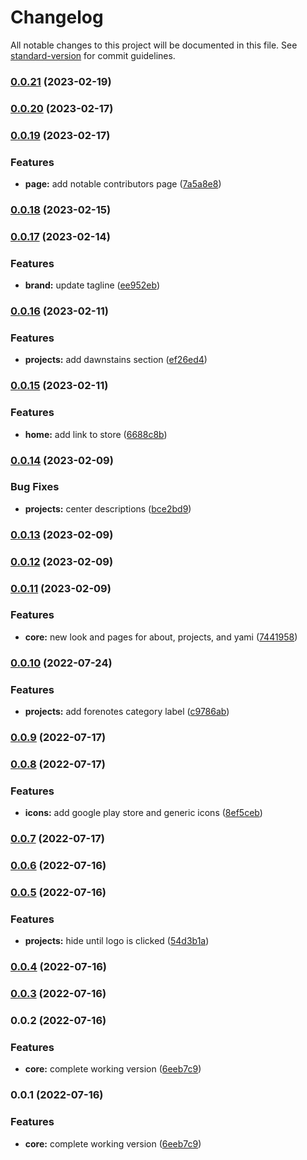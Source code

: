 # Changelog

All notable changes to this project will be documented in this file. See [standard-version](https://github.com/conventional-changelog/standard-version) for commit guidelines.

### [0.0.21](https://github.com/moonlitworks/website/compare/v0.0.20...v0.0.21) (2023-02-19)

### [0.0.20](https://github.com/moonlitworks/website/compare/v0.0.19...v0.0.20) (2023-02-17)

### [0.0.19](https://github.com/moonlitworks/website/compare/v0.0.18...v0.0.19) (2023-02-17)


### Features

* **page:** add notable contributors page ([7a5a8e8](https://github.com/moonlitworks/website/commit/7a5a8e8964fa46e3749e00994fe2852f87d83944))

### [0.0.18](https://github.com/moonlitworks/website/compare/v0.0.17...v0.0.18) (2023-02-15)

### [0.0.17](https://github.com/moonlitworks/website/compare/v0.0.16...v0.0.17) (2023-02-14)


### Features

* **brand:** update tagline ([ee952eb](https://github.com/moonlitworks/website/commit/ee952ebce3fb66c506b13e89c5eb98d30b53dd3e))

### [0.0.16](https://github.com/moonlitworks/website/compare/v0.0.15...v0.0.16) (2023-02-11)


### Features

* **projects:** add dawnstains section ([ef26ed4](https://github.com/moonlitworks/website/commit/ef26ed44f39f9735c3075359071dda0698e75833))

### [0.0.15](https://github.com/moonlitworks/website/compare/v0.0.14...v0.0.15) (2023-02-11)


### Features

* **home:** add link to store ([6688c8b](https://github.com/moonlitworks/website/commit/6688c8bc8ba2220604f72eeb45a7c88c45db0eb2))

### [0.0.14](https://github.com/moonlitworks/website/compare/v0.0.13...v0.0.14) (2023-02-09)


### Bug Fixes

* **projects:** center descriptions ([bce2bd9](https://github.com/moonlitworks/website/commit/bce2bd9055e612ef3bf8fd4e06ce14ab7e9ba7e7))

### [0.0.13](https://github.com/moonlitworks/website/compare/v0.0.12...v0.0.13) (2023-02-09)

### [0.0.12](https://github.com/moonlitworks/website/compare/v0.0.11...v0.0.12) (2023-02-09)

### [0.0.11](https://github.com/moonlitworks/website/compare/v0.0.10...v0.0.11) (2023-02-09)


### Features

* **core:** new look and pages for about, projects, and yami ([7441958](https://github.com/moonlitworks/website/commit/7441958cd7eda3984d992fe61f2d8ba0eed049a9))

### [0.0.10](https://github.com/moonlitworks/website/compare/v0.0.9...v0.0.10) (2022-07-24)


### Features

* **projects:** add forenotes category label ([c9786ab](https://github.com/moonlitworks/website/commit/c9786abf913dc881fd8f9ff1188d2c7c29742a77))

### [0.0.9](https://github.com/moonlitworks/website/compare/v0.0.8...v0.0.9) (2022-07-17)

### [0.0.8](https://github.com/moonlitworks/website/compare/v0.0.7...v0.0.8) (2022-07-17)


### Features

* **icons:** add google play store and generic icons ([8ef5ceb](https://github.com/moonlitworks/website/commit/8ef5ceb304b233202005c13e0e965a8a051f3730))

### [0.0.7](https://github.com/moonlitworks/website/compare/v0.0.6...v0.0.7) (2022-07-17)

### [0.0.6](https://github.com/moonlitworks/website/compare/v0.0.5...v0.0.6) (2022-07-16)

### [0.0.5](https://github.com/moonlitworks/website/compare/v0.0.4...v0.0.5) (2022-07-16)


### Features

* **projects:** hide until logo is clicked ([54d3b1a](https://github.com/moonlitworks/website/commit/54d3b1af1aad6cda0e984d06362d1b0ae94ad9e9))

### [0.0.4](https://github.com/moonlitworks/website/compare/v0.0.3...v0.0.4) (2022-07-16)

### [0.0.3](https://github.com/moonlitworks/website/compare/v0.0.2...v0.0.3) (2022-07-16)

### 0.0.2 (2022-07-16)


### Features

* **core:** complete working version ([6eeb7c9](https://github.com/moonlitworks/website/commit/6eeb7c90d9bf3a4936fe66d705b59e0e16f86bee))

### 0.0.1 (2022-07-16)


### Features

* **core:** complete working version ([6eeb7c9](https://github.com/moonlitworks/website/commit/6eeb7c90d9bf3a4936fe66d705b59e0e16f86bee))
